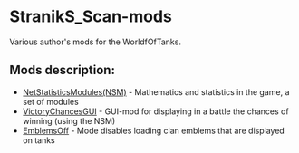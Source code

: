 ﻿# StranikS_Scan-mods
Various author's mods for the WorldfOfTanks.

## Mods description:
* [NetStatisticsModules(NSM)][] - Mathematics and statistics in the game, a set of modules
* [VictoryChancesGUI][] - GUI-mod for displaying in a battle the chances of winning (using the NSM)
* [EmblemsOff][] - Mode disables loading clan emblems that are displayed on tanks

[NetStatisticsModules(NSM)]:./NetStatisticsModules/
[VictoryChancesGUI]:./VictoryChancesGUI/
[EmblemsOff]:./EmblemsOff/
